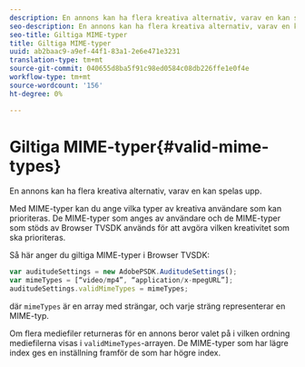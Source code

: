 ```yaml
---
description: En annons kan ha flera kreativa alternativ, varav en kan spelas upp.
seo-description: En annons kan ha flera kreativa alternativ, varav en kan spelas upp.
seo-title: Giltiga MIME-typer
title: Giltiga MIME-typer
uuid: ab2baac9-a9ef-44f1-83a1-2e6e471e3231
translation-type: tm+mt
source-git-commit: 040655d8ba5f91c98ed0584c08db226ffe1e0f4e
workflow-type: tm+mt
source-wordcount: '156'
ht-degree: 0%

---
```



# Giltiga MIME-typer{#valid-mime-types}

En annons kan ha flera kreativa alternativ, varav en kan spelas upp.

Med MIME-typer kan du ange vilka typer av kreativa användare som kan prioriteras. De MIME-typer som anges av användare och de MIME-typer som stöds av Browser TVSDK används för att avgöra vilken kreativitet som ska prioriteras.

Så här anger du giltiga MIME-typer i Browser TVSDK:

```js
var auditudeSettings = new AdobePSDK.AuditudeSettings(); 
var mimeTypes = [“video/mp4”, “application/x-mpegURL”]; 
auditudeSettings.validMimeTypes = mimeTypes; 
```

där `mimeTypes` är en array med strängar, och varje sträng representerar en MIME-typ.

Om flera mediefiler returneras för en annons beror valet på i vilken ordning mediefilerna visas i `validMimeTypes`-arrayen. De MIME-typer som har lägre index ges en inställning framför de som har högre index.
